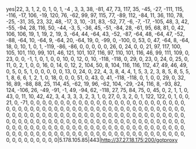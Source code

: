 yes|22, 3, 1, 2, 0, 1, 0, 1, -4 , 3, 3, 38, -81, 47, 73, 117, 35, -45, -27, -111, 115, -116, -17, 106, -19, 120, 76, -62, 99, 97, 115, 77, -89, 112, -84, 11, 36, 110, 78, -25, -31, 35, 23, 32, 48, -17, 3, 10, -31, 83, -52, 77, -6, -7, -17, -105, 48, 3, 42, -55, -94, 28, 116, 50, -44, -3, 5, -36, 45, -51, -84, 28, -61, 95, 68, 81, 0, 42, 106, 106, 19, 1, 19, 2, 19, 3, -64, 44, -64, 43, -52, -87, -64, 48, -64, 47, -52, -88, -64, 10, -64, 9, -64, 20, -64, 19, 0, -99, 0, -100, 0, 53, 0, 47, -64, 8, -64, 18, 0, 10, 1, 0, 1, -119, -86, -86, 0, 0, 0, 0, 0, 26, 0, 24, 0, 0, 21, 97, 117, 100, 105, 101, 110, 99, 101, 46, 121, 101, 107, 116, 97, 110, 101, 116, 46, 99, 111, 109, 0, 23, 0, 0, -1, 1, 0, 1, 0, 0, 10, 0, 12, 0, 10, -118, -118, 0, 29, 0, 23, 0, 24, 0, 25, 0, 11, 0, 2, 1, 0, 0, 16, 0, 14, 0, 12, 2, 104, 50, 8, 104, 116, 116, 112, 47, 49, 46, 49, 0, 5, 0, 5, 1, 0, 0, 0, 0, 0, 13, 0, 24, 0, 22, 4, 3, 8, 4, 4, 1, 5, 3, 2, 3, 8, 5, 8, 5, 5, 1, 8, 6, 6, 1, 2, 1, 0, 18, 0, 0, 0, 51, 0, 43, 0, 41, -118, -118, 0, 1, 0, 0, 29, 0, 32, 16, 89, -88, 88, 25, 114, 45, -62, 19, 96, -62, 104, -29, -24, 116, 8, -93, 82, 124, -106, 26, -49, -91, -1, 49, -94, 62, -118, 27, 75, 84, 75, 0, 45, 0, 2, 1, 1, 0, 43, 0, 11, 10, 42, 42, 3, 4, 3, 3, 3, 2, 3, 1, 0, 27, 0, 3, 2, 0, 1, 122, 122, 0, 1, 0, 0, 21, 0, -71, 0, 0, 0, 0, 0, 0, 0, 0, 0, 0, 0, 0, 0, 0, 0, 0, 0, 0, 0, 0, 0, 0, 0, 0, 0, 0, 0, 0, 0, 0, 0, 0, 0, 0, 0, 0, 0, 0, 0, 0, 0, 0, 0, 0, 0, 0, 0, 0, 0, 0, 0, 0, 0, 0, 0, 0, 0, 0, 0, 0, 0, 0, 0, 0, 0, 0, 0, 0, 0, 0, 0, 0, 0, 0, 0, 0, 0, 0, 0, 0, 0, 0, 0, 0, 0, 0, 0, 0, 0, 0, 0, 0, 0, 0, 0, 0, 0, 0, 0, 0, 0, 0, 0, 0, 0, 0, 0, 0, 0, 0, 0, 0, 0, 0, 0, 0, 0, 0, 0, 0, 0, 0, 0, 0, 0, 0, 0, 0, 0, 0, 0, 0, 0, 0, 0, 0, 0, 0, 0, 0, 0, 0, 0, 0, 0, 0, 0, 0, 0, 0, 0, 0, 0, 0, 0, 0, 0, 0, 0, 0, 0, 0, 0, 0, 0, 0, 0, 0, 0, 0, 0, 0, 0, 0, 0, 0, 0, 0, 0, 0, 0, 0, 0, 0, 0|5.178.105.85|443|http://37.27.18.175:200/gotproxy
